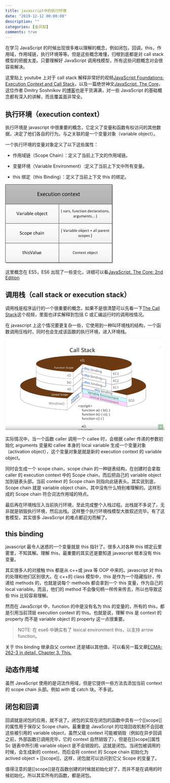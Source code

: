 ```yaml
---
title: javascript中的执行环境
date: "2019-12-12 00:00:00"
description: ""
categories: [金风梨]
comments: true
---
```


在学习 JavaScript 的时候出现很多难以理解的概念，例如闭包，回调，this，作用域，作用域链，执行环境等等。但是这些概念难懂，归根到底都是对 call stack 模型的把握太差。只要理解好 JavaScript 调用栈模型，所有这些问题概念对会很容易解决。

这里贴上 youtube 上对于 call stack 解释非常好的视频[JavaScript Foundations: Execution Context and Call Stack](https://www.youtube.com/watch?v=jTGb4t31vCY)，以及一篇绝世神文[JavaScript. The Core](http://dmitrysoshnikov.com/ecmascript/javascript-the-core/)，这位作者 Dmitry Soshnikov 的[博客](http://dmitrysoshnikov.com/)也是干货满满，对一些 JavaScript 的基础概念都有深入的讲解，而且覆盖面非常全。

## 执行环境（execution context）

执行环境是 javascript 中很重要的概念，它定义了变量和函数有权访问的其他数据，决定了他们各自的行为。与之关联的是一个变量对象（variable object）。

一个执行环境的变量对象定义了以下这些属性：

- 作用域链（Scope Chain）：定义了当前上下文的作用域链。

- 变量环境（Variable Environment）:定义了当前上下文中所有变量。

- this 绑定（this Binding）：定义了当前上下文 this 的绑定。

![image](assets/1240-20200817210458335.png)

这里概念在 ES5，ES6 出现了一些变化，详细可以看[JavaScript. The Core: 2nd Edition](http://dmitrysoshnikov.com/ecmascript/javascript-the-core-2nd-edition/#execution-context)

## 调用栈（call stack or execution stack）

调用栈是程序运行的一个很重要的概念，如果不是很清楚可以先看一下[The Call Stack](https://www.youtube.com/watch?v=Q2sFmqvpBe0&t=299s "The Call Stack")这个视频，里面也详实解释到包括 C 或汇编运行时的调用栈情况。

在 javascript 上这个情况要更复杂一些，它使用到一种叫环境栈的结构，一个函数调用压栈时，同时也会生成该函数的执行环境，进入环境栈。

![image](assets/1240-20200817210458378.png)

实际情况中，当一个函数 caller 调用一个 callee 时，会根据 caller 传递的参数初始化 arguments 变量和 callee 本身的 local variable 生成一个变量对象（activation object），这个变量对象是就是新的 execution context 的 variable object。

同时会生成一个 scope chain，scope chain 的一种链表结构，在创建时会拿取 caller 的 execution context 中的 Scope chain，而后把自己的 variable object 加到链表头部。当前 context 的 Scope chain 则指向此链表头。其实说到底，Scope chain 就是 variable object chain，其中没有什么特别难理解的。这样形成的 Scope chain 符合词法作用域的特点。

最后再在环境栈压入当前执行环境，至此完成整个入栈过程。出栈就不多说了，无非就是销毁执行环境，然后出栈。这样整个执行环境栈模型大致叙述完毕。有了这套模型，其实很多 JavaScript 的难点都迎刃而解了。

## this binding

javascript 最令人迷惑的一个变量就是 this 指针了。很多人对各种 this 绑定云里雾里，不知其解。理解 this，最重要的其实还是要知道 javascript 根本没有 this 变量。

其实很多人的对接触 this 都是从 c++或 java 等 OOP 中来的。javascript 对 this 的处理和他们区别很大。在 c++的 class 模型中，this 是作为一个隐藏指针，传递给 methods 的，也就是说每个 methods 都会拿到一个 this 变量，作为自己的 local variable。而且，他们的 method 不会像句柄一样传来传去，所以也导致这些 this 比较容易理解。

然而在 JavaScript 中，function 的中是没有名为 this 的变量的，所有的 this，都是引用当前顶层 execution context 的 this。也就是说，理解 this 是 context 的 property 而不是 variable object 的 property 这一点很重要。

> NOTE: 在 ese6 中确实有了 lexical environment this，以支持 arrow function。

关于 this binding 继承自父 context 还是辅以其他值，可以看另一篇文章[ECMA-262-3 in detail. Chapter 3\. This.](http://dmitrysoshnikov.com/ecmascript/chapter-3-this/)

## 动态作用域

虽然 JavaScript 使用的是词法作用域，但是它提供一些方法去添加当前 context 的 scope chain 头部。例如 with 或 catch 块。不多说。

## 闭包和回调

回调就是闭包的应用，就不说了。闭包的实现在闭包的函数中具有一个[[scope]]的属性用于保存父 Scope chain。最重要是 JavaScript 的垃圾回收机制不会回收这些被引用的 variable object，虽然父级 context 可能被销毁（例如在异步回调之前，外部函数已调用完毕，它的 context 自然销毁了），但是在[[scope]]属性 Sc 链表中所引用 variable object 是不会销毁的。这就是闭包。当闭包被调用的时候，会生成新的 context，而后会将 context 的 Scope chain 初始化为 actived object + [[scope]]，这样，闭包就可以访问到它父 Scope 的变量了。

值得注意的是[[scope]]是在函数创建的时候就初始化好了，而并不是在调用的时候初始化。所以其实所有的函数，都是闭包。
